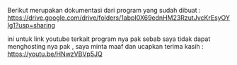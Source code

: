 Berikut merupakan dokumentasi dari program yang sudah dibuat :
https://drive.google.com/drive/folders/1abpI0X69ednHM23RzutJvcKrEsyOYIg1?usp=sharing


ini untuk link youtube terkait program nya pak sebab saya tidak dapat menghosting nya pak , saya minta maaf dan ucapkan terima kasih :
https://youtu.be/HNwzVBVp5JQ

